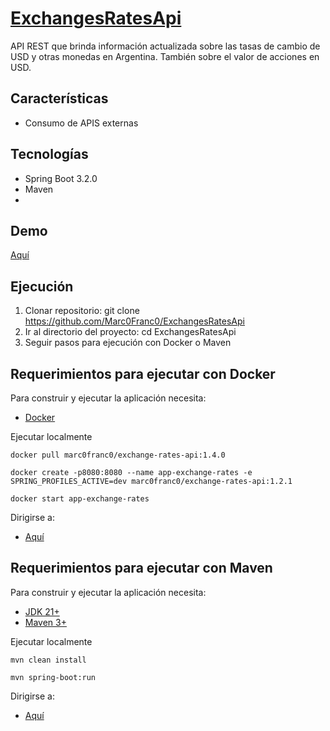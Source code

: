 # [ExchangesRatesApi](https://github.com/Marc0Franc0/ExchangesRatesApi#exchangesratesapi)

API REST que brinda información actualizada sobre las tasas de cambio de USD y otras monedas en Argentina. También sobre el valor de acciones en USD.

## Características
- Consumo de APIS externas

## Tecnologías
- Spring Boot 3.2.0
- Maven
- 
## Demo
[Aquí](https://exchange-rates-api.koyeb.app/)

## Ejecución
1. Clonar repositorio: git clone https://github.com/Marc0Franc0/ExchangesRatesApi
2. Ir al directorio del proyecto: cd ExchangesRatesApi
3. Seguir pasos para ejecución con Docker o Maven

## Requerimientos para ejecutar con Docker

Para construir y ejecutar la aplicación necesita:
- [Docker](https://www.docker.com/products/docker-desktop/)

Ejecutar localmente

```shell
docker pull marc0franc0/exchange-rates-api:1.4.0
```
```shell
docker create -p8080:8080 --name app-exchange-rates -e SPRING_PROFILES_ACTIVE=dev marc0franc0/exchange-rates-api:1.2.1
```
```shell
docker start app-exchange-rates
```

Dirigirse a:
- [Aquí](http://localhost:8080)

## Requerimientos para ejecutar con Maven

Para construir y ejecutar la aplicación necesita:

- [JDK 21+](https://www.oracle.com/java/technologies/downloads/#java21)
- [Maven 3+](https://maven.apache.org)

Ejecutar localmente

```shell
mvn clean install
```
```shell
mvn spring-boot:run
```

Dirigirse a:
- [Aquí](http://localhost:8080)